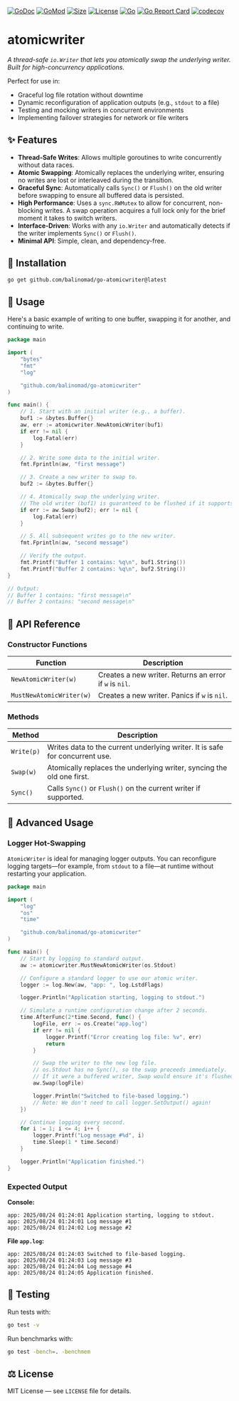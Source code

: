 [![GoDoc](https://pkg.go.dev/badge/github.com/balinomad/go-atomicwriter?status.svg)](https://pkg.go.dev/github.com/balinomad/go-atomicwriter?tab=doc)
[![GoMod](https://img.shields.io/github/go-mod/go-version/balinomad/go-atomicwriter)](https://github.com/balinomad/go-atomicwriter)
[![Size](https://img.shields.io/github/languages/code-size/balinomad/go-atomicwriter)](https://github.com/balinomad/go-atomicwriter)
[![License](https://img.shields.io/github/license/balinomad/go-atomicwriter)](./LICENSE)
[![Go](https://github.com/balinomad/go-atomicwriter/actions/workflows/go.yml/badge.svg)](https://github.com/balinomad/go-atomicwriter/actions/workflows/go.yml)
[![Go Report Card](https://goreportcard.com/badge/github.com/balinomad/go-atomicwriter)](https://goreportcard.com/report/github.com/balinomad/go-atomicwriter)
[![codecov](https://codecov.io/github/balinomad/go-atomicwriter/graph/badge.svg?token=L1K68IIN51)](https://codecov.io/github/balinomad/go-atomicwriter)

# atomicwriter

*A thread-safe `io.Writer` that lets you atomically swap the underlying writer. Built for high-concurrency applications.*

Perfect for use in:

  - Graceful log file rotation without downtime
  - Dynamic reconfiguration of application outputs (e.g., `stdout` to a file)
  - Testing and mocking writers in concurrent environments
  - Implementing failover strategies for network or file writers

## ✨ Features

  - **Thread-Safe Writes**: Allows multiple goroutines to write concurrently without data races.
  - **Atomic Swapping**: Atomically replaces the underlying writer, ensuring no writes are lost or interleaved during the transition.
  - **Graceful Sync**: Automatically calls `Sync()` or `Flush()` on the old writer before swapping to ensure all buffered data is persisted.
  - **High Performance**: Uses a `sync.RWMutex` to allow for concurrent, non-blocking writes. A swap operation acquires a full lock only for the brief moment it takes to switch writers.
  - **Interface-Driven**: Works with any `io.Writer` and automatically detects if the writer implements `Sync()` or `Flush()`.
  - **Minimal API**: Simple, clean, and dependency-free.

## 📌 Installation

```bash
go get github.com/balinomad/go-atomicwriter@latest
```

## 🚀 Usage

Here's a basic example of writing to one buffer, swapping it for another, and continuing to write.

```go
package main

import (
	"bytes"
	"fmt"
	"log"

	"github.com/balinomad/go-atomicwriter"
)

func main() {
	// 1. Start with an initial writer (e.g., a buffer).
	buf1 := &bytes.Buffer{}
	aw, err := atomicwriter.NewAtomicWriter(buf1)
	if err != nil {
		log.Fatal(err)
	}

	// 2. Write some data to the initial writer.
	fmt.Fprintln(aw, "first message")

	// 3. Create a new writer to swap to.
	buf2 := &bytes.Buffer{}

	// 4. Atomically swap the underlying writer.
	// The old writer (buf1) is guaranteed to be flushed if it supports it.
	if err := aw.Swap(buf2); err != nil {
		log.Fatal(err)
	}

	// 5. All subsequent writes go to the new writer.
	fmt.Fprintln(aw, "second message")

	// Verify the output.
	fmt.Printf("Buffer 1 contains: %q\n", buf1.String())
	fmt.Printf("Buffer 2 contains: %q\n", buf2.String())
}

// Output:
// Buffer 1 contains: "first message\n"
// Buffer 2 contains: "second message\n"
```

## 📘 API Reference

### Constructor Functions

| Function | Description |
|----------|-------------|
| `NewAtomicWriter(w)`     | Creates a new writer. Returns an error if `w` is `nil`. |
| `MustNewAtomicWriter(w)` | Creates a new writer. Panics if `w` is `nil`. |

### Methods

| Method | Description |
|--------|-------------|
| `Write(p)` | Writes data to the current underlying writer. It is safe for concurrent use. |
| `Swap(w)` | Atomically replaces the underlying writer, syncing the old one first. |
| `Sync()` | Calls `Sync()` or `Flush()` on the current writer if supported. |

## 🔧 Advanced Usage

### Logger Hot-Swapping

`AtomicWriter` is ideal for managing logger outputs. You can reconfigure logging targets—for example, from `stdout` to a file—at runtime without restarting your application.

```go
package main

import (
	"log"
	"os"
	"time"

	"github.com/balinomad/go-atomicwriter"
)

func main() {
	// Start by logging to standard output.
	aw := atomicwriter.MustNewAtomicWriter(os.Stdout)

	// Configure a standard logger to use our atomic writer.
	logger := log.New(aw, "app: ", log.LstdFlags)

	logger.Println("Application starting, logging to stdout.")

	// Simulate a runtime configuration change after 2 seconds.
	time.AfterFunc(2*time.Second, func() {
		logFile, err := os.Create("app.log")
		if err != nil {
			logger.Printf("Error creating log file: %v", err)
			return
		}

		// Swap the writer to the new log file.
		// os.Stdout has no Sync(), so the swap proceeds immediately.
		// If it were a buffered writer, Swap would ensure it's flushed.
		aw.Swap(logFile)

		logger.Println("Switched to file-based logging.")
		// Note: We don't need to call logger.SetOutput() again!
	})

	// Continue logging every second.
	for i := 1; i <= 4; i++ {
		logger.Printf("Log message #%d", i)
		time.Sleep(1 * time.Second)
	}

	logger.Println("Application finished.")
}
```

### Expected Output

**Console:**

```
app: 2025/08/24 01:24:01 Application starting, logging to stdout.
app: 2025/08/24 01:24:01 Log message #1
app: 2025/08/24 01:24:02 Log message #2
```

**File `app.log`:**

```
app: 2025/08/24 01:24:03 Switched to file-based logging.
app: 2025/08/24 01:24:03 Log message #3
app: 2025/08/24 01:24:04 Log message #4
app: 2025/08/24 01:24:05 Application finished.
```

## 🧪 Testing

Run tests with:
```bash
go test -v
```

Run benchmarks with:
```bash
go test -bench=. -benchmem
```

## ⚖️ License

MIT License — see `LICENSE` file for details.
